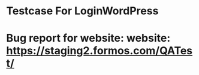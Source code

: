# Testcase For LoginWordPress
# Bug report for website: website: https://staging2.formos.com/QATest/
